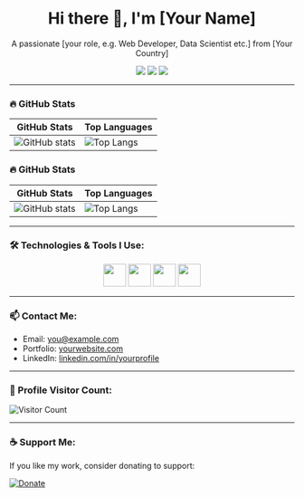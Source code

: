 <h1 align="center">Hi there 👋, I'm [Your Name]</h1>
<p align="center">A passionate [your role, e.g. Web Developer, Data Scientist etc.] from [Your Country]</p>

<p align="center">
  <a href="https://twitter.com/yourhandle"><img src="https://img.shields.io/badge/Twitter-1DA1F2?style=for-the-badge&logo=twitter&logoColor=white"/></a>
  <a href="mailto:youremail@example.com"><img src="https://img.shields.io/badge/Email-D14836?style=for-the-badge&logo=gmail&logoColor=white"/></a>
  <a href="https://linkedin.com/in/yourprofile"><img src="https://img.shields.io/badge/LinkedIn-blue?style=for-the-badge&logo=linkedin&logoColor=white"/></a>
</p>

---

### 🔥 GitHub Stats

| GitHub Stats | Top Languages |
|--------------|----------------|
| ![GitHub stats](https://github-readme-stats.vercel.app/api?username=farml&show_icons=true&theme=tokyonight) | ![Top Langs](https://github-readme-stats.vercel.app/api/top-langs/?username=farml&layout=compact&theme=tokyonight) |

### 🔥 GitHub Stats

| GitHub Stats | Top Languages |
|--------------|----------------|
| ![GitHub stats](https://github-readme-stats-xi-eight-56.vercel.app/api?username=al-emran-bdtechstore&show_icons=true&theme=tokyonight&count_private=true) | ![Top Langs](https://github-readme-stats-xi-eight-56.vercel.app/api/top-langs/?username=al-emran-bdtechstore&layout=compact&theme=tokyonight) |


---

### 🛠️ Technologies & Tools I Use:

<p align="center">
  <img src="https://cdn.jsdelivr.net/gh/devicons/devicon/icons/javascript/javascript-original.svg" height="40" />
  <img src="https://cdn.jsdelivr.net/gh/devicons/devicon/icons/php/php-original.svg" height="40" />
  <img src="https://cdn.jsdelivr.net/gh/devicons/devicon/icons/mysql/mysql-original.svg" height="40" />
  <img src="https://cdn.jsdelivr.net/gh/devicons/devicon/icons/linux/linux-original.svg" height="40" />
  <!-- Add more icons as you like -->
</p>

---

### 📫 Contact Me:

- Email: you@example.com
- Portfolio: [yourwebsite.com](https://yourwebsite.com)
- LinkedIn: [linkedin.com/in/yourprofile](https://linkedin.com/in/yourprofile)

---

### 🧮 Profile Visitor Count:

![Visitor Count](https://komarev.com/ghpvc/?username=farml&label=Profile%20Views&color=0e75b6&style=flat)

---

### ☕ Support Me:

If you like my work, consider donating to support:

[![Donate](https://img.shields.io/badge/Donate-PayPal-blue.svg)](https://www.paypal.me/yourpaypal)


